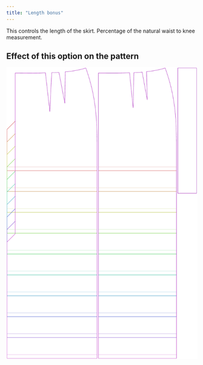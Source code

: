 ```yaml
---
title: "Length bonus"
---
```


This controls the length of the skirt. Percentage of the natural waist to knee measurement.

## Effect of this option on the pattern

![This image shows the effect of this option by superimposing several variants that have a different value for this option](penelope_lengthbonus_sample.svg "Effect of this option on the pattern")
